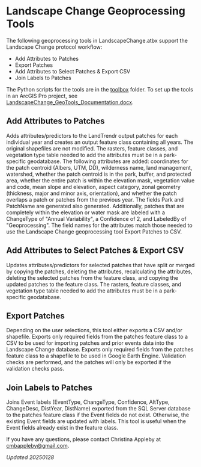 # Landscape Change Geoprocessing Tools

The following geoprocessing tools in LandscapeChange.atbx support the Landscape Change protocol workflow:
* Add Attributes to Patches
* Export Patches
* Add Attributes to Select Patches & Export CSV
* Join Labels to Patches

The Python scripts for the tools are in the [toolbox](https://github.com/NPS-NCCN/Landscape_GeoTools/tree/main/toolbox) folder. To set up the tools in an ArcGIS Pro project, see [LandscapeChange_GeoTools_Documentation.docx](https://github.com/NPS-NCCN/Landscape_GeoTools/blob/main/docs/LandscapeChange_GeoTools_Documentation.docx).

## Add Attributes to Patches
Adds attributes/predictors to the LandTrendr output patches for each individual year and creates an output feature class containing all years. The original shapefiles are not modified. The rasters, feature classes, and vegetation type table needed to add the attributes must be in a park-specific geodatabase. The following attributes are added: coordinates for the patch centroid (Albers, UTM, DD), wilderness name, land management, watershed, whether the patch centroid is in the park, buffer, and protected area, whether the entire patch is within the elevation mask, vegetation value and code, mean slope and elevation, aspect category, zonal geometry (thickness, major and minor axis, orientation), and whether the patch overlaps a patch or patches from the previous year. The fields Park and PatchName are generated also generated. Additionally, patches that are completely within the elevation or water mask are labeled with a ChangeType of "Annual Variability", a Confidence of 2, and LabeledBy of "Geoprocessing". The field names for the attributes match those needed to use the Landscape Change geoprocessing tool Export Patches to CSV.

## Add Attributes to Select Patches & Export CSV
Updates attributes/predictors for selected patches that have split or merged by copying the patches, deleting the attributes, recalculating the attributes, deleting the selected patches from the feature class, and copying the updated patches to the feature class. The rasters, feature classes, and vegetation type table needed to add the attributes must be in a park-specific geodatabase. 

## Export Patches
Depending on the user selections, this tool either exports a CSV and/or shapefile. Exports only required fields from the patches feature class to a CSV to be used for importing patches and prior events data into the Landscape Change database. Exports only required fields from the patches feature class to a shapefile to be used in Google Earth Engine. Validation checks are performed, and the patches will only be exported if the validation checks pass.

## Join Labels to Patches
Joins Event labels (EventType, ChangeType, Confidence, AltType, ChangeDesc, DistYear, DistName) exported from the SQL Server database to the patches feature class if the Event fields do not exist. Otherwise, the existing Event fields are updated with labels. This tool is useful when the Event fields already exist in the feature class.

If you have any questions, please contact Christina Appleby at [cmbappleby@gmail.com](mailto:cmbappleby@gmail.com).

_Updated 20250128_
